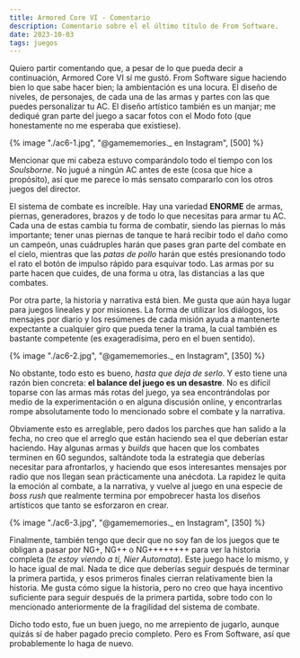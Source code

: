 ```yaml
---
title: Armored Core VI - Comentario
description: Comentario sobre el el último título de From Software.
date: 2023-10-03
tags: juegos
---
```


Quiero partir comentando que, a pesar de lo que pueda decir a continuación, Armored Core VI sí me gustó. From Software sigue haciendo bien lo que sabe hacer bien; la ambientación es una locura. El diseño de niveles, de personajes, de cada una de las armas y partes con las que puedes personalizar tu AC. El diseño artístico también es un manjar; me dediqué gran parte del juego a sacar fotos con el Modo foto (que honestamente no me esperaba que existiese).

{% image "./ac6-1.jpg", "@gamememories._ en Instagram", [500] %}

Mencionar que mi cabeza estuvo comparándolo todo el tiempo con los *Soulsborne*. No jugué a ningún AC antes de este (cosa que hice a propósito), así que me parece lo más sensato compararlo con los otros juegos del director.

El sistema de combate es increíble. Hay una variedad **ENORME** de armas, piernas, generadores, brazos y de todo lo que necesitas para armar tu AC. Cada una de estas cambia tu forma de combatir, siendo las piernas lo más importante; tener unas piernas de tanque te hará recibir todo el daño como un campeón, unas cuádruples harán que pases gran parte del combate en el cielo, mientras que las *patas de pollo* harán que estés presionando todo el rato el botón de impulso rápido para esquivar todo. Las armas por su parte hacen que cuides, de una forma u otra, las distancias a las que combates.

Por otra parte, la historia y narrativa está bien. Me gusta que aún haya lugar para juegos lineales y por misiones. La forma de utilizar los diálogos, los mensajes por diario y los resúmenes de cada misión ayuda a mantenerte expectante a cualquier giro que pueda tener la trama, la cual también es bastante competente (es exageradísima, pero en el buen sentido).

{% image "./ac6-2.jpg", "@gamememories._ en Instagram", [350] %}

No obstante, todo esto es bueno, *hasta que deja de serlo*. Y esto tiene una razón bien concreta: **el balance del juego es un desastre**. No es difícil toparse con las armas más rotas del juego, ya sea encontrándolas por medio de la experimentación o en alguna discusión online, y encontrarlas rompe absolutamente todo lo mencionado sobre el combate y la narrativa.

Obviamente esto es arreglable, pero dados los parches que han salido a la fecha, no creo que el arreglo que están haciendo sea el que deberían estar haciendo. Hay algunas armas y *builds* que hacen que los combates terminen en 60 segundos, saltándote toda la estrategia que deberías necesitar para afrontarlos, y haciendo que esos interesantes mensajes por radio que nos llegan sean prácticamente una anécdota. La rapidez le quita la emoción al combate, a la narrativa, y vuelve al juego en una especie de *boss rush* que realmente termina por empobrecer hasta los diseños artísticos que tanto se esforzaron en crear.

{% image "./ac6-3.jpg", "@gamememories._ en Instagram", [350] %}

Finalmente, también tengo que decir que no soy fan de los juegos que te obligan a pasar por NG+, NG++ o NG++++++++ para ver la historia completa (*te estoy viendo a tí, Nier Automata*). Este juego hace lo mismo, y lo hace igual de mal. Nada te dice que deberías seguir después de terminar la primera partida, y esos primeros finales cierran relativamente bien la historia. Me gusta cómo sigue la historia, pero no creo que haya incentivo suficiente para seguir después de la primera partida, sobre todo con lo mencionado anteriormente de la fragilidad del sistema de combate.

Dicho todo esto, fue un buen juego, no me arrepiento de jugarlo, aunque quizás sí de haber pagado precio completo. Pero es From Software, así que probablemente lo haga de nuevo.